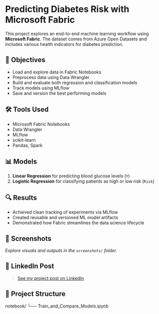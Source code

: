 # Predicting Diabetes Risk with Microsoft Fabric

This project explores an end-to-end machine learning workflow using **Microsoft Fabric**. The dataset comes from Azure Open Datasets and includes various health indicators for diabetes prediction.

## 📌 Objectives
- Load and explore data in Fabric Notebooks
- Preprocess data using Data Wrangler
- Build and evaluate both regression and classification models
- Track models using MLflow
- Save and version the best performing models

## 🛠 Tools Used
- Microsoft Fabric Notebooks
- Data Wrangler
- MLflow
- scikit-learn
- Pandas, Spark

## 📊 Models
1. **Linear Regression** for predicting blood glucose levels (`Y`)
2. **Logistic Regression** for classifying patients as high or low risk (`Risk`)

## 🔍 Results
- Achieved clean tracking of experiments via MLflow
- Created reusable and versioned ML model artifacts
- Demonstrated how Fabric streamlines the data science lifecycle

## 📸 Screenshots
*Explore visuals and outputs in the `screenshots/` folder.*

## 🔗 LinkedIn Post
> [See my project post on LinkedIn](#)

## 📂 Project Structure
notebook/
└── Train_and_Compare_Models.ipynb


